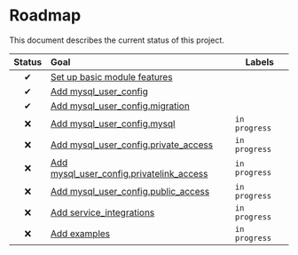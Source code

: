 # Roadmap

This document describes the current status of this project.


| Status | Goal | Labels | 
| :---: | :--- | --- | 
| ✔ | [Set up basic module features]() || 
| ✔ | [Add mysql_user_config]() ||
| ✔ | [Add mysql_user_config.migration]() ||
| ❌ | [Add mysql_user_config.mysql]() |`in progress`|
| ❌ | [Add mysql_user_config.private_access]() |`in progress`|
| ❌ | [Add mysql_user_config.privatelink_access]() |`in progress`|
| ❌ | [Add mysql_user_config.public_access]() |`in progress`|
| ❌ | [Add service_integrations]() |`in progress`|
| ❌ | [Add examples]() |`in progress`|

